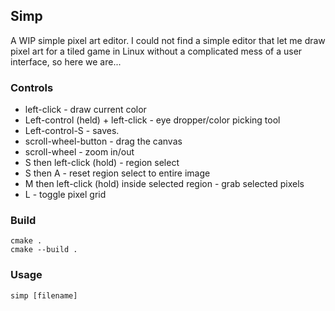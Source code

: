 ## Simp
A WIP simple pixel art editor. I could not find a simple editor that let me draw pixel art for a tiled game in Linux without a complicated mess of a user interface, so here we are...

### Controls

 * left-click - draw current color
 * Left-control (held) + left-click - eye dropper/color picking tool
 * Left-control-S - saves.
 * scroll-wheel-button - drag the canvas
 * scroll-wheel - zoom in/out
 * S then left-click (hold) - region select
 * S then A - reset region select to entire image
 * M then left-click (hold) inside selected region - grab selected pixels
 * L - toggle pixel grid

### Build
```
cmake .
cmake --build .
```

### Usage
`simp [filename]`
